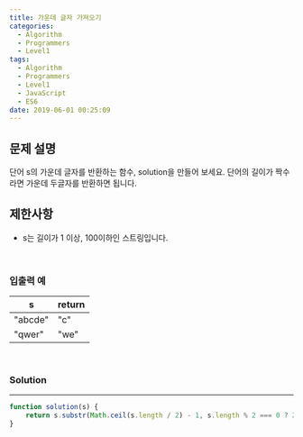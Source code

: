 ```yaml
---
title: 가운데 글자 가져오기
categories:
  - Algorithm
  - Programmers
  - Level1
tags:
  - Algorithm
  - Programmers
  - Level1
  - JavaScript
  - ES6
date: 2019-06-01 00:25:09
---
```


## 문제 설명
단어 s의 가운데 글자를 반환하는 함수, solution을 만들어 보세요. 단어의 길이가 짝수라면 가운데 두글자를 반환하면 됩니다.

<!-- more -->

## 제한사항
- s는 길이가 1 이상, 100이하인 스트링입니다.

<br/>

### 입출력 예
| s | return |
| --- | --- |
| "abcde" | "c" |
| "qwer" | "we" |

<br/>

### Solution

---

```javascript
function solution(s) {
    return s.substr(Math.ceil(s.length / 2) - 1, s.length % 2 === 0 ? 2 : 1);
}
```